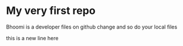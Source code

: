 # My very first repo
Bhoomi is a developer files on github change and so do your local files

this is a new line here

